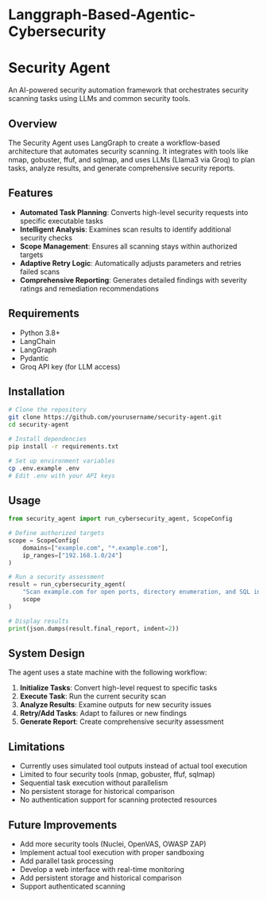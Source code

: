# Langgraph-Based-Agentic-Cybersecurity

# Security Agent

An AI-powered security automation framework that orchestrates security scanning tasks using LLMs and common security tools.

## Overview

The Security Agent uses LangGraph to create a workflow-based architecture that automates security scanning. It integrates with tools like nmap, gobuster, ffuf, and sqlmap, and uses LLMs (Llama3 via Groq) to plan tasks, analyze results, and generate comprehensive security reports.

## Features

- **Automated Task Planning**: Converts high-level security requests into specific executable tasks
- **Intelligent Analysis**: Examines scan results to identify additional security checks
- **Scope Management**: Ensures all scanning stays within authorized targets
- **Adaptive Retry Logic**: Automatically adjusts parameters and retries failed scans
- **Comprehensive Reporting**: Generates detailed findings with severity ratings and remediation recommendations

## Requirements

- Python 3.8+
- LangChain
- LangGraph
- Pydantic
- Groq API key (for LLM access)

## Installation

```bash
# Clone the repository
git clone https://github.com/yourusername/security-agent.git
cd security-agent

# Install dependencies
pip install -r requirements.txt

# Set up environment variables
cp .env.example .env
# Edit .env with your API keys
```

## Usage

```python
from security_agent import run_cybersecurity_agent, ScopeConfig

# Define authorized targets
scope = ScopeConfig(
    domains=["example.com", "*.example.com"],
    ip_ranges=["192.168.1.0/24"]
)

# Run a security assessment
result = run_cybersecurity_agent(
    "Scan example.com for open ports, directory enumeration, and SQL injection vulnerabilities",
    scope
)

# Display results
print(json.dumps(result.final_report, indent=2))
```

## System Design

The agent uses a state machine with the following workflow:

1. **Initialize Tasks**: Convert high-level request to specific tasks
2. **Execute Task**: Run the current security scan
3. **Analyze Results**: Examine outputs for new security issues
4. **Retry/Add Tasks**: Adapt to failures or new findings
5. **Generate Report**: Create comprehensive security assessment

## Limitations

- Currently uses simulated tool outputs instead of actual tool execution
- Limited to four security tools (nmap, gobuster, ffuf, sqlmap)
- Sequential task execution without parallelism
- No persistent storage for historical comparison
- No authentication support for scanning protected resources

## Future Improvements

- Add more security tools (Nuclei, OpenVAS, OWASP ZAP)
- Implement actual tool execution with proper sandboxing
- Add parallel task processing
- Develop a web interface with real-time monitoring
- Add persistent storage and historical comparison
- Support authenticated scanning



